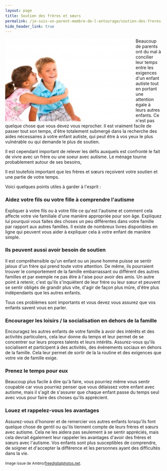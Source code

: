 ```yaml
---
layout: page
title: Soutien des frères et sœurs
permalink: /je-suis-un-parent-membre-de-l-entourage/soutien-des-freres-et-soeurs
hide_header_link: true
---
```


<img src="/assets/pages/parent/soutien-des-freres-et-soeur/ID-10063250.jpg" style="float:left; padding-right:20px;" alt="ID-10063250.jpg" />


Beaucoup de parents ont du mal à concilier leur temps entre les exigences
d'un enfant autiste tout en portant une attention égale à leurs autres enfants.
Ce n'est pas quelque chose que vous devez vous reprocher.
Il est vraiment facile de passer tout son temps, d'être totalement submergé
 dans la recherche des
aides nécessaires à votre enfant autiste, qui peut être à vos yeux le plus
vulnérable ou qui demande le plus de soutien.

Il est cependant important de relever les défis auxquels est confronté
le fait de vivre avec un frère ou une soeur avec autisme.
Le ménage tourne probablement autour de ses besoins,

Il est toutefois important que les frères et sœurs reçoivent
votre soutien et une partie de votre temps.

Voici quelques points utiles à garder à l'esprit :

### Aidez votre fils ou votre fille à comprendre l'autisme

Expliquer à votre fils ou à votre fille ce qu'est l'autisme et comment
cela affecte votre vie familiale d'une manière appropriée pour son âge.
Expliquez lui pourquoi vous faites des choses un peu différentes
dans votre famille par rapport aux autres familles.
Il existe de nombreux livres disponibles en ligne qui peuvent vous aider à expliquer cela à votre enfant
de manière simple.

### Ils peuvent aussi avoir besoin de soutien

Il est compréhensible qu'un enfant ou un jeune homme puisse se sentir
jaloux d'un frère qui prend toute votre attention.
De même, ils pourraient trouver le comportement de la famille embarrassant ou différent des autres familles et par
exemple ne pas être à l'aise pour avoir des amis.
Un autre point à retenir, c'est qu'ils s'inquiétent de leur frère ou leur sœur
et peuvent se sentir obligés de grandir plus vite, d'agir de façon plus mûre, d'être plus indépendants
que les autres enfants.

Tous ces problèmes sont importants et vous devez vous assurez que vos enfants savent vous en parler.

### Encourager les loisirs / la socialisation en dehors de la famille

Encouragez les autres enfants de votre famille à avoir des intérêts et des activités particuliers,
cela leur donne du temps et leur permet de se concentrer sur leurs propres talents et leurs intérêts.
Assurez-vous qu'ils socialisent et participent à des activités, des événements sociaux en dehors de
la famille. Cela leur permet de sortir de la la routine et des exigences que votre vie de famille exige.

### Prenez le temps pour eux
Beaucoup plus facile à dire qu'à faire, vous pourriez même vous sentir
coupable car vous pourriez penser que vous délaissez votre enfant avec autisme, mais il s'agit de s'assurer que
chaque enfant passe du temps seul avec vous pour faire des choses qu'ils apprécient.

### Louez et rappelez-vous les avantages
Assurez-vous d'honorer et de remercier vos autres enfants lorsqu'ils font quelque chose de
gentil ou qu'ils tiennent compte de leurs frères et sœurs avec autisme.
Cela ne les aidera pas seulement à se sentir appréciés, mais cela devrait également leur rappeler
les avantages d'avoir des frères et sœurs avec l'autisme.
Vos enfants sont plus susceptibles de comprendre, de soigner et d'accepter la
différence et les personnes ayant des difficultés dans la vie.





<small>Image issue de Ambro/<a href="http://www.freedigitalphotos.net">freedigitalphotos.net</a>.</small>


